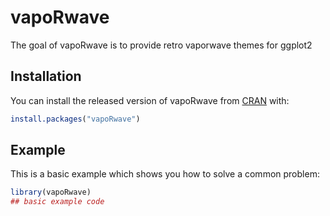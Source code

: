 # vapoRwave

<!-- badges: start -->
<!-- badges: end -->

The goal of vapoRwave is to provide retro vaporwave themes for ggplot2

## Installation

You can install the released version of vapoRwave from [CRAN](https://CRAN.R-project.org) with:

``` r
install.packages("vapoRwave")
```

## Example

This is a basic example which shows you how to solve a common problem:

``` r
library(vapoRwave)
## basic example code
```

